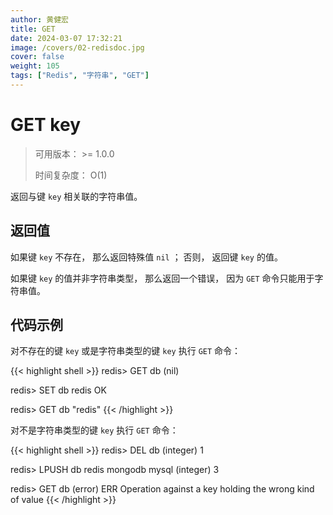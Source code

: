 ```yaml
---
author: 黄健宏
title: GET
date: 2024-03-07 17:32:21
image: /covers/02-redisdoc.jpg
cover: false
weight: 105 
tags: ["Redis", "字符串", "GET"]
---
```


# GET key

> 可用版本： >= 1.0.0
> 
> 时间复杂度： O(1)

返回与键 `key` 相关联的字符串值。

## 返回值

如果键 `key` 不存在， 那么返回特殊值 `nil` ； 否则， 返回键 `key` 的值。

如果键 `key` 的值并非字符串类型， 那么返回一个错误， 因为 `GET` 命令只能用于字符串值。

## 代码示例

对不存在的键 `key` 或是字符串类型的键 `key` 执行 `GET` 命令：

{{< highlight shell >}}
redis> GET db
(nil)

redis> SET db redis
OK

redis> GET db
"redis"
{{< /highlight >}}

对不是字符串类型的键 `key` 执行 `GET` 命令：

{{< highlight shell >}}
redis> DEL db
(integer) 1

redis> LPUSH db redis mongodb mysql
(integer) 3

redis> GET db
(error) ERR Operation against a key holding the wrong kind of value
{{< /highlight >}}
